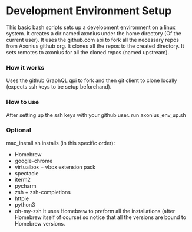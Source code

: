 # Development Environment Setup #

This basic bash scripts sets up a development environment on a linux system.
It creates a dir named axonius under the home directory (Of the current user).
It uses the github.com api to fork all the necessary repos from Axonius github org.
It clones all the repos to the created directory.
It sets remotes to axonius for all the cloned repos (named upstream).

### How it works ###
Uses the github GraphQL qpi to fork and then git client to clone locally (expects ssh keys to be setup beforehand).

### How to use ###
After setting up the ssh keys with your github user.
run axonius_env_up.sh


### Optional ###
mac_install.sh installs (in this specific order):
 - Homebrew
 - google-chrome
 - virtualbox + vbox extension pack
 - spectacle
 - iterm2
 - pycharm
 - zsh + zsh-completions
 - httpie
 - python3
 - oh-my-zsh
It uses Homebrew to preform all the installations (after Homebrew itself of course) so notice that all the versions are bound to Homebrew versions.